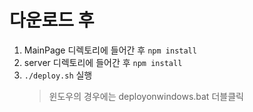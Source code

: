 다운로드 후
===========

1. MainPage 디렉토리에 들어간 후 `npm install`
2. server 디렉토리에 들어간 후 `npm install`
3. `./deploy.sh` 실행
      >윈도우의 경우에는 deployonwindows.bat 더블클릭
<!--
4. MainPage의 package.json을 열고 `"proxy": "http://XXXXXXXXXXXXX"` 부분을 자신의 IP로 변경.
    * 자신이 공유기를 사용하고 있다면 외부에서 접속하는 공유기IP로 변경하고 포트포워딩 설정해줄 것.
5. MainPage의 SERVER_ADDR.js를 열고 `const SERVER_ADDR = 'XXXXXXXXX'`부분을 자신의 IP로 변경.
6. `./deploy.sh` 실행.
--!>
